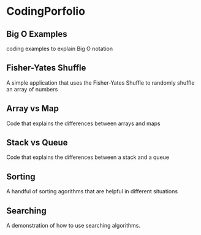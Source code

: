 # CodingPorfolio
## Big O Examples
coding examples to explain Big O notation

## Fisher-Yates Shuffle
A simple application that uses the Fisher-Yates Shuffle to randomly shuffle an array of numbers

## Array vs Map
Code that explains the differences between arrays and maps

## Stack vs Queue
Code that explains the differences between a stack and a queue

## Sorting
A handful of sorting agorithms that are helpful in different situations

## Searching
A demonstration of how to use searching algorithms.
